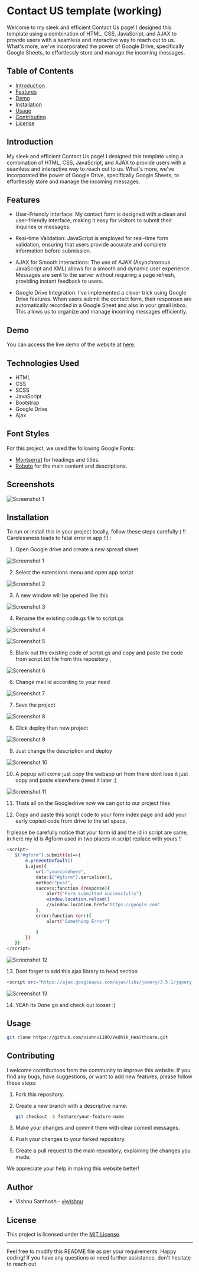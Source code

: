 # Contact US template (working)


Welcome to my sleek and efficient Contact Us page! I designed this template using a combination of HTML, CSS, JavaScript, and AJAX to provide users with a seamless and interactive way to reach out to us. What's more, we've incorporated the power of Google Drive, specifically Google Sheets, to effortlessly store and manage the incoming messages.

## Table of Contents

- [Introduction](#introduction)
- [Features](#features)
- [Demo](#demo)
- [Installation](#installation)
- [Usage](#usage)
- [Contributing](#contributing)
- [License](#license)

## Introduction

 My sleek and efficient Contact Us page! I designed this template using a combination of HTML, CSS, JavaScript, and AJAX to provide users with a seamless and interactive way to reach out to us. What's more, we've incorporated the power of Google Drive, specifically Google Sheets, to effortlessly store and manage the incoming messages.

## Features

- User-Friendly Interface: My contact form is designed with a
    clean and user-friendly interface, making it easy for visitors to submit their inquiries or messages.


- Real-time Validation: JavaScript is employed for real-time
  form  validation, ensuring that users provide accurate and complete information before submission.


- AJAX for Smooth Interactions: The use of AJAX (Asynchronous
    JavaScript and XML) allows for a smooth and dynamic user experience. Messages are sent to the server without requiring a page refresh, providing instant feedback to users.

- Google Drive Integration: I've implemented a clever trick
  using Google Drive features. When users submit the contact form, their responses are automatically recorded in a Google Sheet and  also in your gmail inbox. This allows us to organize and manage incoming messages efficiently.


## Demo

You can access the live demo of the website at [here](https://vishnu1100.github.io/Vedhik_Healthcare/index.html).


## Technologies Used

- HTML
- CSS
- SCSS
- JavaScript
- Bootstrap
- Google Drive
- Ajax




## Font Styles

For this project, we used the following Google Fonts:

- [Montserrat](https://fonts.google.com/specimen/Montserrat) for headings and titles.
- [Roboto](https://fonts.google.com/specimen/Roboto) for the main content and descriptions.


## Screenshots

![Screenshot 1](/screenshots/1.png)

## Installation

To run or install  this in your project locally,
  follow these steps carefully ( !! Carelessness leads to fatal error in app !!) :

1.  Open Google drive and create a new spread sheet 

![Screenshot 1](/screenshots/shot1.jpg)

2. Select the extensions menu and open app script

![Screenshot 2](/screenshots/shot2.jpg)

3. A new window will be opened like this 

![Screenshot 3](/screenshots/shot3.png)

4. Rename the existing code.gs file to script.gs 

![Screenshot 4](/screenshots/shot4.png)

![Screenshot 5](/screenshots/shot5.png)

5.  Blank out the existing code of script.gs and copy and paste the code from script.txt file from this repository , 


![Screenshot 6](/screenshots/shot6.png)

6. Change mail id according to your need 


![Screenshot 7](/screenshots/shot7.jpg)

7. Save the project 


![Screenshot 8](/screenshots/shot8.jpg)

8. Click deploy then new project

![Screenshot 9](/screenshots/shot9.png)

9. Just change  the description and deploy 

![Screenshot 10](/screenshots/shot10.png)

10. A popup will come just copy the webapp url from there dont lose it just copy and paste elsewhere (need it later :)


![Screenshot 11](/screenshots/shot11.png)

11. Thats all on the Googledrive now we can got to our project files

12.  Copy and paste this script code to your form index page  and add your early  copied code from drive  to the  url space,

!! please be carefully notice that your form id and the id in script are same,  in here  my id is #gform used in two places in script replace with yours !!

   ```bash
   <script>
      $("#gform").submit((e)=>{
          e.preventDefault()
          $.ajax({
              url:"yourcodehere",
              data:$("#gform").serialize(),
              method:"post",
              success:function (response){
                  alert("Form submitted successfully")
                  window.location.reload()
                  //window.location.href="https://google.com"
              },
              error:function (err){
                  alert("Something Error")
  
              }
          })
      })
  </script>
   ```
   

![Screenshot 12](/screenshots/shot12.jpg)

13. Dont forget to add this ajax library to head section 

   ```bash
   <script src="https://ajax.googleapis.com/ajax/libs/jquery/3.5.1/jquery.min.js"></script>
   ```


![Screenshot 13](/screenshots/shot13.png)

14. YEAh its Done go and check out looser :) 




## Usage

   ```bash
   git clone https://github.com/vishnu1100/Vedhik_Healthcare.git
   ```

## Contributing

I  welcome contributions from the community to improve this website. If you find any bugs, have suggestions, or want to add new features, please follow these steps:

1. Fork this repository.

2. Create a new branch with a descriptive name:

   ```bash
   git checkout -b feature/your-feature-name
   ```

3. Make your changes and commit them with clear commit messages.

4. Push your changes to your forked repository.

5. Create a pull request to the main repository, explaining the changes you made.

We appreciate your help in making this website better!




## Author

- Vishnu Santhosh  - [@vishnu](https://github.com/vishnu1100)




## License

This project is licensed under the [MIT License](LICENSE).

---

Feel free to modify this README file as per your requirements. Happy coding! If you have any questions or need further assistance, don't hesitate to reach out.
